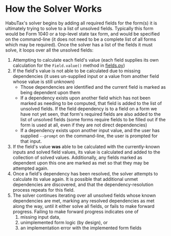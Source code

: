 # How the Solver Works

HabuTax's solver begins by adding all required fields for the form(s) it is
ultimately trying to solve to a list of unsolved fields. Typically this form
would be Form 1040 or a top-level state tax form, and would be specified on the
command-line (it does not need to be a complete list of all forms which may be
required). Once the solver has a list of the fields it must solve, it loops over
all the unsolved fields:

1. Attempting to calculate each field's value (each field supplies its own
   calculation for the `Field.value()` method in
   [fields.py](../habutax/fields.py))
2. If the field's value is not able to be calculated due to missing dependencies
   (it uses un-supplied input or a value from another field whose value is still
   unknown)
   * Those dependencies are identified and the current field is marked as being
     dependent upon them
   * If a dependency exists upon another field which has not been marked as
     needing to be computed, that field is added to the list of unsolved fields.
     If the field dependency is to a field on a form we have not yet seen, that
     form's required fields are also added to the list of unsolved fields (some
     forms require fields to be filled out if the form is used at all, even if
     they are not direct dependencies)
   * If a dependency exists upon another input value, and the user has supplied
     `--prompt` on the command-line, the user is prompted for that input.
3. If the field's value **was** able to be calculated with the currently-known
   inputs and solved field values, its value is calculated and added to the
   collection of solved values. Additionally, any fields marked as dependent
   upon this one are marked as met so that they may be attempted again.
4. Once a field's dependency has been resolved, the solver attempts to calculate
   its value again. It is possible that additional unmet dependencies are
   discovered, and that the dependency-resolution process repeats for this field.
5. The solver continues iterating over all unsolved fields whose known
   dependencies are met, marking any resolved dependencies as met along the way,
   until it either solve all fields, or fails to make forward progress. Failing
   to make forward progress indicates one of
   1. missing input data,
   2. unimplemented form logic (by design), or
   3. an implementation error with the implemented form fields
